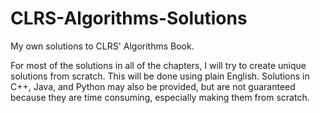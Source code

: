 # CLRS-Algorithms-Solutions
My own solutions to CLRS' Algorithms Book.

For most of the solutions in all of the chapters, I will try to create unique solutions from scratch. This will be done using plain English.
Solutions in C++, Java, and Python may also be provided, but are not guaranteed because they are time consuming, especially making them from scratch.
